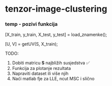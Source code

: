 # tenzor-image-clustering

### temp - pozivi funkcija
[X_train, y_train, X_test, y_test] = load_znamenke();

[U, V] = getUV(S, X_train);


TODO:
1. Dobiti matricu <strong>S</strong> najbližih susjedstva ✅
2. Funkcija za plotanje rezultata
3. Napraviti dataset ili više njih
4. Naći matlab fje za LLE, ncut MSC i slično
